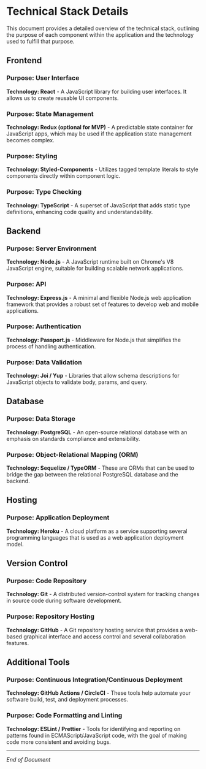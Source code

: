 # Technical Stack Details

This document provides a detailed overview of the technical stack, outlining the purpose of each component within the application and the technology used to fulfill that purpose.

## Frontend

### Purpose: User Interface
**Technology: React** - A JavaScript library for building user interfaces. It allows us to create reusable UI components.

### Purpose: State Management
**Technology: Redux (optional for MVP)** - A predictable state container for JavaScript apps, which may be used if the application state management becomes complex.

### Purpose: Styling
**Technology: Styled-Components** - Utilizes tagged template literals to style components directly within component logic.

### Purpose: Type Checking
**Technology: TypeScript** - A superset of JavaScript that adds static type definitions, enhancing code quality and understandability.

## Backend

### Purpose: Server Environment
**Technology: Node.js** - A JavaScript runtime built on Chrome's V8 JavaScript engine, suitable for building scalable network applications.

### Purpose: API
**Technology: Express.js** - A minimal and flexible Node.js web application framework that provides a robust set of features to develop web and mobile applications.

### Purpose: Authentication
**Technology: Passport.js** - Middleware for Node.js that simplifies the process of handling authentication.

### Purpose: Data Validation
**Technology: Joi / Yup** - Libraries that allow schema descriptions for JavaScript objects to validate body, params, and query.

## Database

### Purpose: Data Storage
**Technology: PostgreSQL** - An open-source relational database with an emphasis on standards compliance and extensibility.

### Purpose: Object-Relational Mapping (ORM)
**Technology: Sequelize / TypeORM** - These are ORMs that can be used to bridge the gap between the relational PostgreSQL database and the backend.

## Hosting

### Purpose: Application Deployment
**Technology: Heroku** - A cloud platform as a service supporting several programming languages that is used as a web application deployment model.

## Version Control

### Purpose: Code Repository
**Technology: Git** - A distributed version-control system for tracking changes in source code during software development.

### Purpose: Repository Hosting
**Technology: GitHub** - A Git repository hosting service that provides a web-based graphical interface and access control and several collaboration features.

## Additional Tools

### Purpose: Continuous Integration/Continuous Deployment
**Technology: GitHub Actions / CircleCI** - These tools help automate your software build, test, and deployment processes.

### Purpose: Code Formatting and Linting
**Technology: ESLint / Prettier** - Tools for identifying and reporting on patterns found in ECMAScript/JavaScript code, with the goal of making code more consistent and avoiding bugs.

---

*End of Document*
